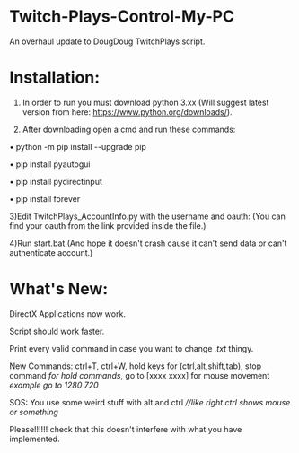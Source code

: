 # Twitch-Plays-Control-My-PC

An overhaul update to DougDoug TwitchPlays script.


# Installation:

  1) In order to run you must download python 3.xx (Will suggest latest version from here: https://www.python.org/downloads/).

  2) After downloading open a cmd and run these commands:
  
  • python -m pip install --upgrade pip
  
  • pip install pyautogui
  
  • pip install pydirectinput
  
  • pip install forever

  3)Edit TwitchPlays_AccountInfo.py with the username and oauth: (You can find your oauth from the link provided inside the file.)

  4)Run start.bat (And hope it doesn't crash cause it can't send data or can't authenticate account.)


# What's New:

DirectX Applications now work.

Script should work faster.

Print every valid command in case you want to change *.txt* thingy.

New Commands: ctrl+T, ctrl+W, hold keys for (ctrl,alt,shift,tab), stop command *for hold commands*, go to [xxxx xxxx]  for mouse movement *example go to 1280 720*

SOS: You use some weird stuff with alt and ctrl *//like right ctrl shows mouse or something*

Please!!!!!! check that this doesn't interfere with what you have implemented.
